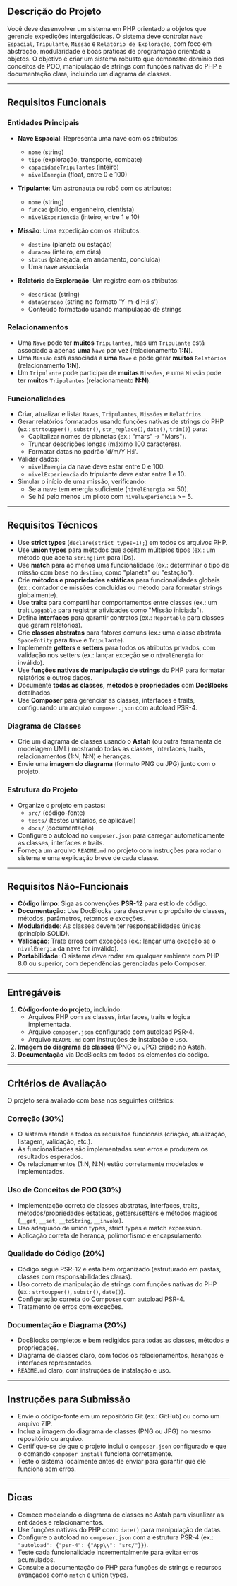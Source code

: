 ## Descrição do Projeto

Você deve desenvolver um sistema em PHP orientado a objetos que gerencie expedições intergalácticas. O sistema deve controlar `Nave Espacial`, `Tripulante`, `Missão` e `Relatório de Exploração`, com foco em abstração, modularidade e boas práticas de programação orientada a objetos. O objetivo é criar um sistema robusto que demonstre domínio dos conceitos de POO, manipulação de strings com funções nativas do PHP e documentação clara, incluindo um diagrama de classes.

---

## Requisitos Funcionais

### Entidades Principais

- **Nave Espacial**: Representa uma nave com os atributos:
  - `nome` (string)
  - `tipo` (exploração, transporte, combate)
  - `capacidadeTripulantes` (inteiro)
  - `nivelEnergia` (float, entre 0 e 100)

- **Tripulante**: Um astronauta ou robô com os atributos:
  - `nome` (string)
  - `funcao` (piloto, engenheiro, cientista)
  - `nivelExperiencia` (inteiro, entre 1 e 10)

- **Missão**: Uma expedição com os atributos:
  - `destino` (planeta ou estação)
  - `duracao` (inteiro, em dias)
  - `status` (planejada, em andamento, concluída)
  - Uma nave associada

- **Relatório de Exploração**: Um registro com os atributos:
  - `descricao` (string)
  - `dataGeracao` (string no formato 'Y-m-d H:i:s')
  - Conteúdo formatado usando manipulação de strings

### Relacionamentos

- Uma `Nave` pode ter **muitos** `Tripulantes`, mas um `Tripulante` está associado a apenas **uma** `Nave` por vez (relacionamento **1:N**).
- Uma `Missão` está associada a **uma** `Nave` e pode gerar **muitos** `Relatórios` (relacionamento **1:N**).
- Um `Tripulante` pode participar de **muitas** `Missões`, e uma `Missão` pode ter **muitos** `Tripulantes` (relacionamento **N:N**).

### Funcionalidades

- Criar, atualizar e listar `Naves`, `Tripulantes`, `Missões` e `Relatórios`.
- Gerar relatórios formatados usando funções nativas de strings do PHP (ex.: `strtoupper()`, `substr()`, `str_replace()`, `date()`, `trim()`) para:
  - Capitalizar nomes de planetas (ex.: "mars" → "Mars").
  - Truncar descrições longas (máximo 100 caracteres).
  - Formatar datas no padrão 'd/m/Y H:i'.
- Validar dados:
  - `nivelEnergia` da nave deve estar entre 0 e 100.
  - `nivelExperiencia` do tripulante deve estar entre 1 e 10.
- Simular o início de uma missão, verificando:
  - Se a nave tem energia suficiente (`nivelEnergia` >= 50).
  - Se há pelo menos um piloto com `nivelExperiencia` >= 5.

---

## Requisitos Técnicos

- Use **strict types** (`declare(strict_types=1);`) em todos os arquivos PHP.
- Use **union types** para métodos que aceitam múltiplos tipos (ex.: um método que aceita `string|int` para IDs).
- Use **match** para ao menos uma funcionalidade (ex.: determinar o tipo de missão com base no `destino`, como "planeta" ou "estação").
- Crie **métodos e propriedades estáticas** para funcionalidades globais (ex.: contador de missões concluídas ou método para formatar strings globalmente).
- Use **traits** para compartilhar comportamentos entre classes (ex.: um trait `Loggable` para registrar atividades como "Missão iniciada").
- Defina **interfaces** para garantir contratos (ex.: `Reportable` para classes que geram relatórios).
- Crie **classes abstratas** para fatores comuns (ex.: uma classe abstrata `SpaceEntity` para `Nave` e `Tripulante`).
- Implemente **getters e setters** para todos os atributos privados, com validação nos setters (ex.: lançar exceção se o `nivelEnergia` for inválido).
- Use **funções nativas de manipulação de strings** do PHP para formatar relatórios e outros dados.
- Documente **todas as classes, métodos e propriedades** com **DocBlocks** detalhados.
- Use **Composer** para gerenciar as classes, interfaces e traits, configurando um arquivo `composer.json` com autoload PSR-4.

### Diagrama de Classes

- Crie um diagrama de classes usando o **Astah** (ou outra ferramenta de modelagem UML) mostrando todas as classes, interfaces, traits, relacionamentos (1:N, N:N) e heranças.
- Envie uma **imagem do diagrama** (formato PNG ou JPG) junto com o projeto.

### Estrutura do Projeto

- Organize o projeto em pastas:
  - `src/` (código-fonte)
  - `tests/` (testes unitários, se aplicável)
  - `docs/` (documentação)
- Configure o autoload no `composer.json` para carregar automaticamente as classes, interfaces e traits.
- Forneça um arquivo `README.md` no projeto com instruções para rodar o sistema e uma explicação breve de cada classe.

---

## Requisitos Não-Funcionais

- **Código limpo**: Siga as convenções **PSR-12** para estilo de código.
- **Documentação**: Use DocBlocks para descrever o propósito de classes, métodos, parâmetros, retornos e exceções.
- **Modularidade**: As classes devem ter responsabilidades únicas (princípio SOLID).
- **Validação**: Trate erros com exceções (ex.: lançar uma exceção se o `nivelEnergia` da nave for inválido).
- **Portabilidade**: O sistema deve rodar em qualquer ambiente com PHP 8.0 ou superior, com dependências gerenciadas pelo Composer.

---

## Entregáveis

1. **Código-fonte do projeto**, incluindo:
   - Arquivos PHP com as classes, interfaces, traits e lógica implementada.
   - Arquivo `composer.json` configurado com autoload PSR-4.
   - Arquivo `README.md` com instruções de instalação e uso.
2. **Imagem do diagrama de classes** (PNG ou JPG) criado no Astah.
3. **Documentação** via DocBlocks em todos os elementos do código.

---

## Critérios de Avaliação

O projeto será avaliado com base nos seguintes critérios:

### Correção (30%)
- O sistema atende a todos os requisitos funcionais (criação, atualização, listagem, validação, etc.).
- As funcionalidades são implementadas sem erros e produzem os resultados esperados.
- Os relacionamentos (1:N, N:N) estão corretamente modelados e implementados.

### Uso de Conceitos de POO (30%)
- Implementação correta de classes abstratas, interfaces, traits, métodos/propriedades estáticas, getters/setters e métodos mágicos (`__get`, `__set`, `__toString`, `__invoke`).
- Uso adequado de union types, strict types e match expression.
- Aplicação correta de herança, polimorfismo e encapsulamento.

### Qualidade do Código (20%)
- Código segue PSR-12 e está bem organizado (estruturado em pastas, classes com responsabilidades claras).
- Uso correto de manipulação de strings com funções nativas do PHP (ex.: `strtoupper()`, `substr()`, `date()`).
- Configuração correta do Composer com autoload PSR-4.
- Tratamento de erros com exceções.

### Documentação e Diagrama (20%)
- DocBlocks completos e bem redigidos para todas as classes, métodos e propriedades.
- Diagrama de classes claro, com todos os relacionamentos, heranças e interfaces representados.
- `README.md` claro, com instruções de instalação e uso.

---

## Instruções para Submissão

- Envie o código-fonte em um repositório Git (ex.: GitHub) ou como um arquivo ZIP.
- Inclua a imagem do diagrama de classes (PNG ou JPG) no mesmo repositório ou arquivo.
- Certifique-se de que o projeto inclui o `composer.json` configurado e que o comando `composer install` funciona corretamente.
- Teste o sistema localmente antes de enviar para garantir que ele funciona sem erros.

---

## Dicas

- Comece modelando o diagrama de classes no Astah para visualizar as entidades e relacionamentos.
- Use funções nativas do PHP como `date()` para manipulação de datas.
- Configure o autoload no `composer.json` com a estrutura PSR-4 (ex.: `"autoload": {"psr-4": {"App\\": "src/"}}`).
- Teste cada funcionalidade incrementalmente para evitar erros acumulados.
- Consulte a documentação do PHP para funções de strings e recursos avançados como `match` e union types.
